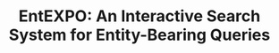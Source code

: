 ---
title: "EntEXPO: An Interactive Search System for Entity-Bearing Queries"
collection: publications
paperurl: '/files/pub/ecir_13.pdf'
pubtag: 'model'
citation: 'Xitong Liu, <strong>Peilin Yang</strong> and Hui Fang. <strong><i>EntEXPO: An Interactive Search System for Entity-Bearing Queries</i></strong>. In Proceedings of the 36th European Conference on IR Research on Advances in Information Retrieval - Volume 8416 (<strong class="conference"><i>ECIR&#39;2014</i></strong>), Vol. 8416. Springer-Verlag New York, Inc., New York, NY, USA, 784-788.'
bibtex: '<pre>@inproceedings{Liu:2014:EIS:2963515.2963594,<br>
 author = {Liu, Xitong and Yang, Peilin and Fang, Hui},<br>
 title = {EntEXPO: An Interactive Search System for Entity-Bearing Queries},<br>
 booktitle = {Proceedings of the 36th European Conference on IR Research on Advances in Information Retrieval - Volume 8416},<br>
 series = {ECIR 2014},<br>
 year = {2014},<br>
 isbn = {978-3-319-06027-9},<br>
 location = {Amsterdam, The Netherlands},<br>
 pages = {784--788},<br>
 numpages = {5},<br>
 url = {http://dx.doi.org/10.1007/978-3-319-06028-6_96},<br>
 doi = {10.1007/978-3-319-06028-6_96},<br>
 acmid = {2963594},<br>
 publisher = {Springer-Verlag New York, Inc.},<br>
 address = {New York, NY, USA},<br>
 keywords = {entity centric, interactive search},<br>
}<br>
</pre>'
---
